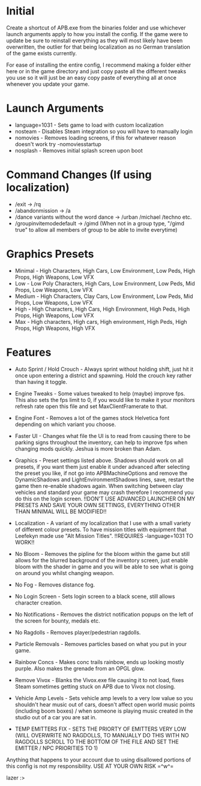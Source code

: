# Initial

Create a shortcut of APB.exe from the binaries folder and use whichever launch arguments apply to how you install the config.
If the game were to update be sure to reinstall everything as they will most likely have been overwritten, the outlier for that being localization as no German translation of the game exists currently.

For ease of installing the entire config, I recommend making a folder either here or in the game directory and just copy paste all the different tweaks you use so it will just be an easy copy paste of everything all at once whenever you update your game.

# Launch Arguments
- language=1031 - Sets game to load with custom localization
- nosteam       - Disables Steam integration so you will have to manually login
- nomovies      - Removes loading screens, if this for whatever reason doesn't work try -nomoviesstartup
- nosplash      - Removes initial splash screen upon boot

# Command Changes (If using localization)

- /exit -> /rq
- /abandonmission -> /a
- /dance variants without the word dance -> /urban /michael /techno etc.
- /groupinvitemodedefault -> /gimd (When not in a group type, "/gimd true" to allow all members of group to be able to invite everytime)

# Graphics Presets

- Minimal - High Characters, High Cars, Low Environment, Low Peds, High Props, High Weapons, Low VFX
- Low 	- Low Poly Characters, High Cars, Low Environment, Low Peds, Mid Props, Low Weapons, Low VFX
- Medium 	- High Characters, Clay Cars, Low Environment, Low Peds, Mid Props, Low Weapons, Low VFX
- High 	- High Characters, High Cars, High Environment, High Peds, High Props, High Weapons, Low VFX
- Max 	- High characters, High cars, High environment, High Peds, High Props, High Weapons, High VFX


# Features

- Auto Sprint / Hold Crouch - Always sprint without holding shift, just hit it once upon entering a district and spawning. Hold the crouch key rather than having it toggle.

- Engine Tweaks - Some values tweaked to help (maybe) improve fps. This also sets the fps limit to 0, if you would like to make it your monitors refresh rate open this file and set MaxClientFramerate to that.

- Engine Font - Removes a lot of the games stock Helvetica font depending on which variant you choose.

- Faster UI - Changes what file the UI is to read from causing there to be parking signs throughout the inventory, can help to improve fps when changing mods quickly. Jeshua is more broken than Adam.

- Graphics - Preset settings listed above. Shadows should work on all presets, if you want them just enable it under advanced after selecting the preset you like, if not go into APBMachineOptions and remove the DynamicShadows and LightEnvironmentShadows lines, save, restart the game then re-enable shadows again. When switching between clay vehicles and standard your game may crash therefore I recommend you do this on the login screen. !!DON'T USE ADVANCED LAUNCHER ON MY PRESETS AND SAVE YOUR OWN SETTINGS, EVERYTHING OTHER THAN MINIMAL WILL BE MODIFIED!!

- Localization - A variant of my localization that I use with a small variety of different colour presets. To have mission titles with equipment that Leefekyn made use "Alt Mission Titles". !!REQUIRES -language=1031 TO WORK!!

- No Bloom - Removes the pipline for the bloom within the game but still allows for the blurred background of the inventory screen, just enable bloom with the shader in game and you will be able to see what is going on around you whilst changing weapon.

- No Fog - Removes distance fog.

- No Login Screen - Sets login screen to a black scene, still allows character creation.

- No Notifications - Removes the district notification popups on the left of the screen for bounty, medals etc.

- No Ragdolls - Removes player/pedestrian ragdolls.

- Particle Removals - Removes particles based on what you put in your game.

- Rainbow Concs - Makes conc trails rainbow, ends up looking mostly purple. Also makes the grenade from an OPGL glow.

- Remove Vivox - Blanks the Vivox.exe file causing it to not load, fixes Steam sometimes getting stuck on APB due to Vivox not closing.

- Vehicle Amp Levels - Sets vehicle amp levels to a very low value so you shouldn't hear music out of cars, doesn't affect open world music points (including boom boxes) / when someone is playing music created in the studio out of a car you are sat in.

- TEMP EMITTERS FIX - SETS THE PRIORTY OF EMITTERS VERY LOW (WILL OVERWRITE NO RAGDOLLS, TO MANUALLY DO THIS WITH NO RAGDOLLS SCROLL TO THE BOTTOM OF THE FILE AND SET THE EMITTER / NPC PRIORITIES TO 1)

Anything that happens to your account due to using disallowed portions of this config is not my responsibility. USE AT YOUR OWN RISK =^w^=

lazer :>
